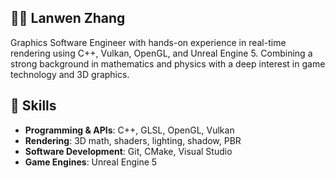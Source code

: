 ## 🤸‍♂️ Lanwen Zhang

Graphics Software Engineer with hands-on experience in real-time rendering using C++, Vulkan, OpenGL, and Unreal Engine 5. Combining a strong background in mathematics and physics with a deep interest in game 
technology and 3D graphics. 

</details>

## 🔧 Skills
- **Programming & APIs**: C++, GLSL, OpenGL, Vulkan  
- **Rendering**: 3D math, shaders, lighting, shadow, PBR  
- **Software Development**: Git, CMake, Visual Studio  
- **Game Engines**: Unreal Engine 5 

